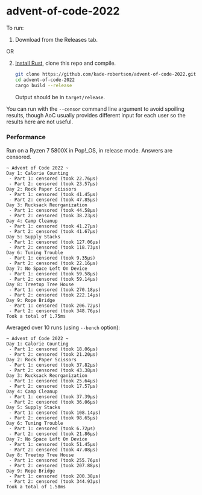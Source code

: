 # advent-of-code-2022

To run:

1. Download from the Releases tab.

OR

2. [Install Rust](https://www.rust-lang.org/learn/get-started), clone this repo and compile.

   ```sh
   git clone https://github.com/kade-robertson/advent-of-code-2022.git
   cd advent-of-code-2022
   cargo build --release
   ```

   Output should be in `target/release`.

You can run with the `--censor` command line argument to avoid spoiling results, though AoC
usually provides different input for each user so the results here are not useful.

### Performance

Run on a Ryzen 7 5800X in Pop!\_OS, in release mode. Answers are censored.

```
~ Advent of Code 2022 ~
Day 1: Calorie Counting
 - Part 1: censored (took 22.76µs)
 - Part 2: censored (took 23.57µs)
Day 2: Rock Paper Scissors
 - Part 1: censored (took 41.45µs)
 - Part 2: censored (took 47.85µs)
Day 3: Rucksack Reorganization
 - Part 1: censored (took 44.58µs)
 - Part 2: censored (took 38.23µs)
Day 4: Camp Cleanup
 - Part 1: censored (took 41.27µs)
 - Part 2: censored (took 41.67µs)
Day 5: Supply Stacks
 - Part 1: censored (took 127.06µs)
 - Part 2: censored (took 118.73µs)
Day 6: Tuning Trouble
 - Part 1: censored (took 9.35µs)
 - Part 2: censored (took 22.16µs)
Day 7: No Space Left On Device
 - Part 1: censored (took 59.58µs)
 - Part 2: censored (took 59.14µs)
Day 8: Treetop Tree House
 - Part 1: censored (took 270.18µs)
 - Part 2: censored (took 222.14µs)
Day 9: Rope Bridge
 - Part 1: censored (took 206.72µs)
 - Part 2: censored (took 348.76µs)
Took a total of 1.75ms
```

Averaged over 10 runs (using `--bench` option):

```
~ Advent of Code 2022 ~
Day 1: Calorie Counting
 - Part 1: censored (took 18.06µs)
 - Part 2: censored (took 21.20µs)
Day 2: Rock Paper Scissors
 - Part 1: censored (took 37.82µs)
 - Part 2: censored (took 43.38µs)
Day 3: Rucksack Reorganization
 - Part 1: censored (took 25.64µs)
 - Part 2: censored (took 17.57µs)
Day 4: Camp Cleanup
 - Part 1: censored (took 37.39µs)
 - Part 2: censored (took 36.06µs)
Day 5: Supply Stacks
 - Part 1: censored (took 108.14µs)
 - Part 2: censored (took 98.65µs)
Day 6: Tuning Trouble
 - Part 1: censored (took 6.72µs)
 - Part 2: censored (took 21.86µs)
Day 7: No Space Left On Device
 - Part 1: censored (took 51.45µs)
 - Part 2: censored (took 47.08µs)
Day 8: Treetop Tree House
 - Part 1: censored (took 255.76µs)
 - Part 2: censored (took 207.88µs)
Day 9: Rope Bridge
 - Part 1: censored (took 200.38µs)
 - Part 2: censored (took 344.93µs)
Took a total of 1.58ms
```
